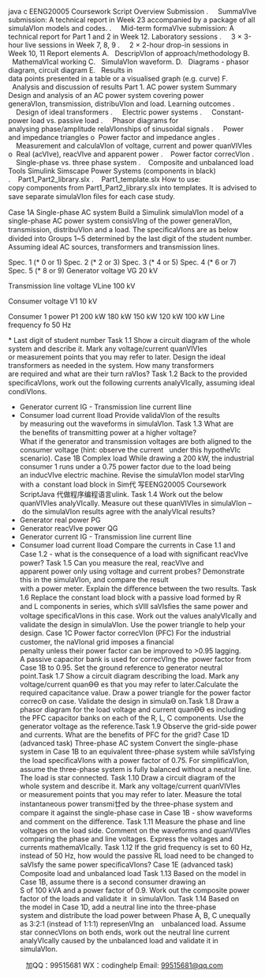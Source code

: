 java c
EENG20005 Coursework Script
Overview 
Submission 
.     SummaⅥve submission: A technical report in Week 23 accompanied by a package of all simulaⅥon models and codes.
.     Mid-term formaⅥve submission: A technical report for Part 1 and 2 in Week 12.
Laboratory sessions 
.     3 × 3-hour live sessions in Week 7, 8, 9
.     2 × 2-hour drop-in sessions in Week 10, 11
Report elements 
A.   DescripⅥon of approach/methodology
B.   MathemaⅥcal working
C.   SimulaⅥon waveform.
D.   Diagrams - phasor diagram, circuit diagram
E.   Results in data points presented in a table or a visualised graph (e.g. curve)
F.   Analysis and discussion of results
Part 1. AC power system 
Summary 
Design and analysis of an AC power system covering power generaⅥon, transmission, distribuⅥon and load.
Learning outcomes 
.     Design of ideal transformers
.     Electric power systems
.     Constant-power load vs. passive load
.     Phasor diagrams for analysing phase/amplitude relaⅥonships of sinusoidal signals
.     Power and impedance triangles
o  Power factor and impedance angles
.     Measurement and calculaⅥon of voltage, current and power quanⅥⅥes
o  Real (acⅥve), reacⅥve and apparent power
.    Power factor correcⅥon
.     Single-phase vs. three phase system
.    Composite and unbalanced load
Tools 
Simulink Simscape Power Systems (components in black)
.    Part1_Part2_library.slx
.    Part1_template.slx
How to use: copy components from Part1_Part2_library.slx into templates.
It is advised to save separate simulaⅥon ﬁles for each case study.

Case 1A Single-phase AC system 
Build a Simulink simulaⅥon model of a single-phase AC power system consisⅥng of the power generaⅥon, transmission, distribuⅥon and a load. The speciﬁcaⅥons are as below divided into Groups 1~5 determined by the last digit of the student number. Assuming ideal AC sources, transformers and transmission lines. 


Spec. 1 (* 0 or 1) 
Spec. 2 (* 2 or 3) 
Spec. 3 (* 4 or 5) 
Spec. 4 (* 6 or 7) 
Spec. 5 (* 8 or 9) 
Generator voltage 
VG 
20 kV 




Transmission line voltage 
VLine 
100 kV 




Consumer voltage 
V1 
10 kV 




Consumer 1 power 
P1 
200 kW 
180 kW 
150 kW 
120 kW 
100 kW 
Line frequency 
fo 
50 Hz 




* Last digit of student number
Task 1.1 
Show a circuit diagram of the whole system and describe it. Mark any voltage/current quanⅥⅥes or measurement points that you may refer to later.
Design the ideal transformers as needed in the system. How many transformers are required and what are their turn raⅥos?
Task 1.2 
Back to the provided speciﬁcaⅥons, work out the following currents analyⅥcally, assuming ideal condiⅥons.
- Generator current IG
- Transmission line current Iline
- Consumer load current Iload
Provide validaⅥon of the results by measuring out the waveforms in simulaⅥon.
Task 1.3 What are the beneﬁts of transmitting power at a higher voltage? What if the generator and transmission voltages are both aligned to the consumer voltage (hint: observe the current   under this hypotheⅥc scenario).
Case 1B Complex load While drawing a 200 kW, the industrial consumer 1 runs under a 0.75 power factor due to the load being an inducⅥve electric machine. Revise the simulaⅥon model starⅥng with a  constant load block in Sim代 写EENG20005 Coursework ScriptJava
代做程序编程语言ulink.
Task 1.4 
Work out the below quanⅥⅥes analyⅥcally. Measure out these quanⅥⅥes in simulaⅥon – do the simulaⅥon results agree with the analyⅥcal results?
- Generator real power PG
- Generator reacⅥve power QG
- Generator current IG
- Transmission line current Iline
- Consumer load current Iload
Compare the currents in Case 1.1 and Case 1.2 - what is the consequence of a load with signiﬁcant reacⅥve power?
Task 1.5 
Can you measure the real, reacⅥve and apparent power only using voltage and current probes? Demonstrate this in the simulaⅥon, and compare the result with a power meter. Explain the diﬀerence between the two results.
Task 1.6 
Replace the constant load block with a passive load formed by R and L components in series, which sⅥll saⅥsﬁes the same power and voltage speciﬁcaⅥons in this case. Work out the values analyⅥcally and validate the design in simulaⅥon. Use the power triangle to help your design. 
Case 1C Power factor correcⅥon (PFC) For the industrial customer, the naⅥonal grid imposes a ﬁnancial penalty unless their power factor can be improved to >0.95 lagging. A passive capacitor bank is used for correcⅥng the  power factor from Case 1B to 0.95. Set the ground reference to generator neutral point.Task 1.7 Show a circuit diagram describing the load. Mark any voltage/current quanƟƟ es that you may refer to later.Calculate the required capacitance value. Draw a power triangle for the power factor correcƟ on case. Validate the design in simulaƟ on.Task 1.8 Draw a phasor diagram for the load voltage and current quanƟƟ es including the PFC capacitor banks on each of the R, L, C components. Use the generator voltage as the reference.Task 1.9 Observe the grid-side power and currents. What are the benefits of PFC for the grid?
Case 1D (advanced task) Three-phase AC system 
Convert the single-phase system in Case 1B to an equivalent three-phase system while saⅥsfying the load speciﬁcaⅥons with a power factor of 0.75. For simpliﬁcaⅥon, assume the three-phase system is fully balanced without a neutral line. The load is star connected. 
Task 1.10 
Draw a circuit diagram of the whole system and describe it. Mark any voltage/current quanⅥⅥes or measurement points that you may refer to later.
Measure the total instantaneous power transmi廿ed by the three-phase system and compare it against the single-phase case in Case 1B - show waveforms and comment on the diﬀerence. 
Task 1.11
Measure the phase and line voltages on the load side. Comment on the waveforms and quanⅥⅥes comparing the phase and line voltages. Express the voltages and currents mathemaⅥcally.
Task 1.12 
If the grid frequency is set to 60 Hz, instead of 50 Hz, how would the passive RL load need to be changed to saⅥsfy the same power speciﬁcaⅥons?
Case 1E (advanced task) Composite load and unbalanced load 
Task 1.13 Based on the model in Case 1B, assume there is a second consumer drawing an S of 100 kVA and a power factor of 0.9. Work out the composite power factor of the loads and validate it  in simulaⅥon.
Task 1.14 
Based on the model in Case 1D, add a neutral line into the three-phase system and distribute the load power between Phase A, B, C unequally as 3:2:1 (instead of 1:1:1) represenⅥng an    unbalanced load. Assume star connecⅥons on both ends, work out the neutral line current analyⅥcally caused by the unbalanced load and validate it in simulaⅥon.

         
加QQ：99515681  WX：codinghelp  Email: 99515681@qq.com
